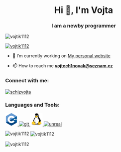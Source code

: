 <h1 align="center">Hi 👋, I'm Vojta</h1>
<h3 align="center">I am a newby programmer</h3>

<p align="left"> <img src="https://komarev.com/ghpvc/?username=vojtik1112&label=Profile%20views&color=ff0000&style=flat-square" alt="vojtik1112" /> </p>

<p align="left"> <a href="https://github.com/ryo-ma/github-profile-trophy"><img src="https://github-profile-trophy.vercel.app/?username=vojtik1112" alt="vojtik1112" /></a> </p>

- 🔭 I’m currently working on [My personal website](https://novakv.4fan.cz/)

- 📫 How to reach me **vojtech1novak@seznam.cz**

<h3 align="left">Connect with me:</h3>
<p align="left">
<a href="https://instagram.com/schizvojta" target="blank"><img align="center" src="https://raw.githubusercontent.com/rahuldkjain/github-profile-readme-generator/master/src/images/icons/Social/instagram.svg" alt="schizvojta" height="30" width="40" /></a>
</p>

<h3 align="left">Languages and Tools:</h3>
<p align="left"> <a href="https://www.w3schools.com/cpp/" target="_blank" rel="noreferrer"> <img src="https://raw.githubusercontent.com/devicons/devicon/master/icons/cplusplus/cplusplus-original.svg" alt="cplusplus" width="40" height="40"/> </a> <a href="https://git-scm.com/" target="_blank" rel="noreferrer"> <img src="https://www.vectorlogo.zone/logos/git-scm/git-scm-icon.svg" alt="git" width="40" height="40"/> </a> <a href="https://www.linux.org/" target="_blank" rel="noreferrer"> <img src="https://raw.githubusercontent.com/devicons/devicon/master/icons/linux/linux-original.svg" alt="linux" width="40" height="40"/> </a> <a href="https://unrealengine.com/" target="_blank" rel="noreferrer"> <img src="https://raw.githubusercontent.com/kenangundogan/fontisto/036b7eca71aab1bef8e6a0518f7329f13ed62f6b/icons/svg/brand/unreal-engine.svg" alt="unreal" width="40" height="40"/> </a> </p>

<p><img align="left" src="https://github-readme-stats.vercel.app/api/top-langs?username=vojtik1112&show_icons=true&theme=dark&locale=en&layout=compact" alt="vojtik1112" /></p>

<p>&nbsp;<img align="center" src="https://github-readme-stats.vercel.app/api?username=vojtik1112&show_icons=true&theme=dark&locale=en" alt="vojtik1112" /></p>

<p><img align="center" src="https://github-readme-streak-stats.herokuapp.com/?user=vojtik1112&theme=dark" alt="vojtik1112" /></p>
